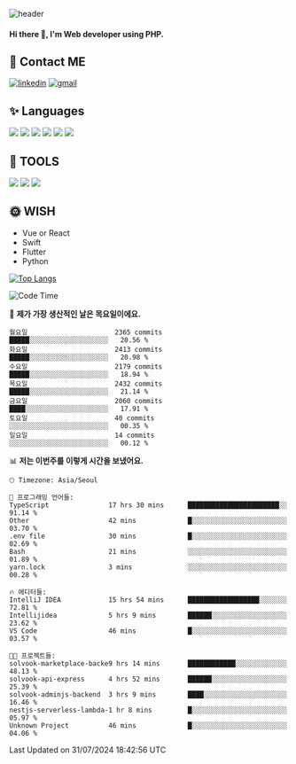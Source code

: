 ![header](https://capsule-render.vercel.app/api?type=waving&color=auto&height=300&section=header&text=Elin&fontSize=90&animation=twinkling)

#### Hi there 👋, I'm <b>Web developer</b> using PHP. ####

<!--
- 🔭 I’m currently working on Uniwill
- 🌱 I’m currently learning Vue or React or Python.
-->

<!---#### I am PHP developer --->

## 💌 Contact ME ###
[<img src='https://img.shields.io/badge/-EunjiKo-%230A66C2?style=flat-square&logo=LinkedIn&logoColor=white' alt='linkedin'>](https://www.linkedin.com/in/https://www.linkedin.com/in/eunji-ko-00a907164//)  [<img src='https://img.shields.io/badge/-einee214%40gmail.com-%23EA4335?style=flat-square&logo=Gmail&logoColor=white' alt='gmail'>](einee214@gmail.com)  


## ✨ Languages
<img src='https://img.shields.io/badge/-PHP-%23777BB4?style=for-the-badge&logo=PHP&logoColor=white'> <img src='https://img.shields.io/badge/-Laravel-%23FF2D20?style=for-the-badge&logo=Laravel&logoColor=white'> <img src='https://img.shields.io/badge/Jquery-%230769AD?style=for-the-badge&logo=Jquery&logoColor=white'> <img src='https://img.shields.io/badge/CSS3-%231572B6?style=for-the-badge&logo=CSS3&logoColor=white'> <img src='https://img.shields.io/badge/Bootstrap-%237952B3?style=for-the-badge&logo=Bootstrap&logoColor=white' > <img src='https://img.shields.io/badge/MySQL-%234479A1?style=for-the-badge&logo=MySQL&logoColor=white' >

## 🌷 TOOLS
<img src='https://img.shields.io/badge/PHPSTORM-%23000000?style=for-the-badge&logo=PhpStorm&logoColor=white' > <img src='https://img.shields.io/badge/GitLab-%23FCA121?style=for-the-badge&logo=GitLab&logoColor=white' > <img src='https://img.shields.io/badge/GitHub-%23181717?style=for-the-badge&logo=GitHub&logoColor=white'>


## 🌞 WISH
- Vue or React
- Swift
- Flutter
- Python


[![Top Langs](https://github-readme-stats.vercel.app/api/top-langs/?username=ein214&layout=compact)](https://github.com/anuraghazra/github-readme-stats)

<!--START_SECTION:waka-->
![Code Time](http://img.shields.io/badge/Code%20Time-3%2C665%20hrs%2048%20mins-blue)

📅 **제가 가장 생산적인 날은 목요일이에요.** 

```text
월요일                      2365 commits        █████░░░░░░░░░░░░░░░░░░░░   20.56 % 
화요일                      2413 commits        █████░░░░░░░░░░░░░░░░░░░░   20.98 % 
수요일                      2179 commits        █████░░░░░░░░░░░░░░░░░░░░   18.94 % 
목요일                      2432 commits        █████░░░░░░░░░░░░░░░░░░░░   21.14 % 
금요일                      2060 commits        ████░░░░░░░░░░░░░░░░░░░░░   17.91 % 
토요일                      40 commits          ░░░░░░░░░░░░░░░░░░░░░░░░░   00.35 % 
일요일                      14 commits          ░░░░░░░░░░░░░░░░░░░░░░░░░   00.12 % 
```


📊 **저는 이번주를 이렇게 시간을 보냈어요.** 

```text
🕑︎ Timezone: Asia/Seoul

💬 프로그래밍 언어들: 
TypeScript               17 hrs 30 mins      ███████████████████████░░   91.14 % 
Other                    42 mins             █░░░░░░░░░░░░░░░░░░░░░░░░   03.70 % 
.env file                30 mins             █░░░░░░░░░░░░░░░░░░░░░░░░   02.69 % 
Bash                     21 mins             ░░░░░░░░░░░░░░░░░░░░░░░░░   01.89 % 
yarn.lock                3 mins              ░░░░░░░░░░░░░░░░░░░░░░░░░   00.28 % 

🔥 에디터들: 
IntelliJ IDEA            15 hrs 54 mins      ██████████████████░░░░░░░   72.81 % 
Intellijidea             5 hrs 9 mins        ██████░░░░░░░░░░░░░░░░░░░   23.62 % 
VS Code                  46 mins             █░░░░░░░░░░░░░░░░░░░░░░░░   03.57 % 

🐱‍💻 프로젝트들: 
solvook-marketplace-backe9 hrs 14 mins       ████████████░░░░░░░░░░░░░   48.13 % 
solvook-api-express      4 hrs 52 mins       ██████░░░░░░░░░░░░░░░░░░░   25.39 % 
solvook-adminjs-backend  3 hrs 9 mins        ████░░░░░░░░░░░░░░░░░░░░░   16.46 % 
nestjs-serverless-lambda-1 hr 8 mins         █░░░░░░░░░░░░░░░░░░░░░░░░   05.97 % 
Unknown Project          46 mins             █░░░░░░░░░░░░░░░░░░░░░░░░   04.06 % 
```


 Last Updated on 31/07/2024 18:42:56 UTC
<!--END_SECTION:waka-->

<!---![GitHub stats](https://github-readme-stats.vercel.app/api?username=ein214&show_icons=true&theme=dracula)  --->



